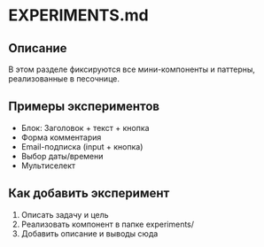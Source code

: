 # EXPERIMENTS.md

## Описание
В этом разделе фиксируются все мини-компоненты и паттерны, реализованные в песочнице.

## Примеры экспериментов
- Блок: Заголовок + текст + кнопка
- Форма комментария
- Email-подписка (input + кнопка)
- Выбор даты/времени
- Мультиселект

## Как добавить эксперимент
1. Описать задачу и цель
2. Реализовать компонент в папке experiments/
3. Добавить описание и выводы сюда 